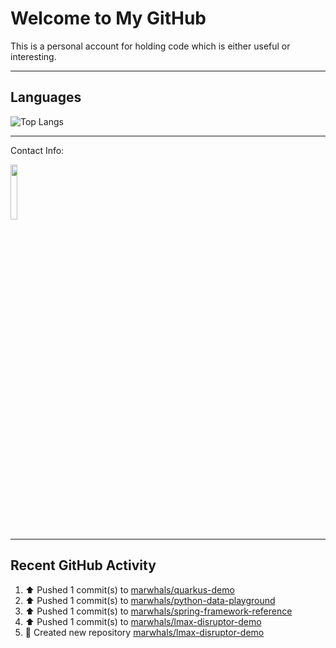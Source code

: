 # Welcome to My GitHub

This is a personal account for holding code which is either useful or interesting.

---
## Languages

![Top Langs](https://github-readme-stats.vercel.app/api/top-langs/?username=marwhals&layout=compact&bg_color=282c34&text_color=ffffff&title_color=ff5733)

---
Contact Info:

<a href="https://www.linkedin.com/in/marjanmubarok/">
  <img src="https://upload.wikimedia.org/wikipedia/commons/0/01/LinkedIn_Logo.svg" width="15%">
</a>

---

## Recent GitHub Activity

<!--RECENT_ACTIVITY:start-->
1. ⬆️ Pushed 1 commit(s) to [marwhals/quarkus-demo](https://github.com/marwhals/quarkus-demo)<br>
2. ⬆️ Pushed 1 commit(s) to [marwhals/python-data-playground](https://github.com/marwhals/python-data-playground)<br>
3. ⬆️ Pushed 1 commit(s) to [marwhals/spring-framework-reference](https://github.com/marwhals/spring-framework-reference)<br>
4. ⬆️ Pushed 1 commit(s) to [marwhals/lmax-disruptor-demo](https://github.com/marwhals/lmax-disruptor-demo)<br>
5. 📔 Created new repository [marwhals/lmax-disruptor-demo](https://github.com/marwhals/lmax-disruptor-demo)<br>
<!--RECENT_ACTIVITY:end-->
